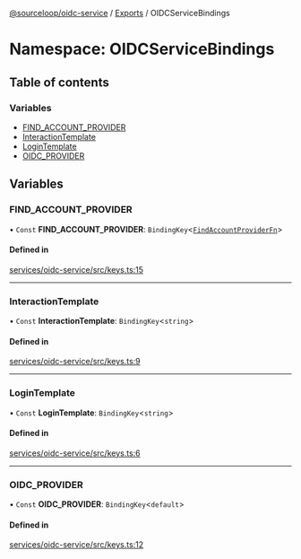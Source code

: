 [@sourceloop/oidc-service](../README.md) / [Exports](../modules.md) / OIDCServiceBindings

# Namespace: OIDCServiceBindings

## Table of contents

### Variables

- [FIND\_ACCOUNT\_PROVIDER](OIDCServiceBindings.md#find_account_provider)
- [InteractionTemplate](OIDCServiceBindings.md#interactiontemplate)
- [LoginTemplate](OIDCServiceBindings.md#logintemplate)
- [OIDC\_PROVIDER](OIDCServiceBindings.md#oidc_provider)

## Variables

### FIND\_ACCOUNT\_PROVIDER

• `Const` **FIND\_ACCOUNT\_PROVIDER**: `BindingKey`<[`FindAccountProviderFn`](../modules.md#findaccountproviderfn)\>

#### Defined in

[services/oidc-service/src/keys.ts:15](https://github.com/sourcefuse/loopback4-microservice-catalog/blob/b93c60ac7/services/oidc-service/src/keys.ts#L15)

___

### InteractionTemplate

• `Const` **InteractionTemplate**: `BindingKey`<`string`\>

#### Defined in

[services/oidc-service/src/keys.ts:9](https://github.com/sourcefuse/loopback4-microservice-catalog/blob/b93c60ac7/services/oidc-service/src/keys.ts#L9)

___

### LoginTemplate

• `Const` **LoginTemplate**: `BindingKey`<`string`\>

#### Defined in

[services/oidc-service/src/keys.ts:6](https://github.com/sourcefuse/loopback4-microservice-catalog/blob/b93c60ac7/services/oidc-service/src/keys.ts#L6)

___

### OIDC\_PROVIDER

• `Const` **OIDC\_PROVIDER**: `BindingKey`<`default`\>

#### Defined in

[services/oidc-service/src/keys.ts:12](https://github.com/sourcefuse/loopback4-microservice-catalog/blob/b93c60ac7/services/oidc-service/src/keys.ts#L12)
